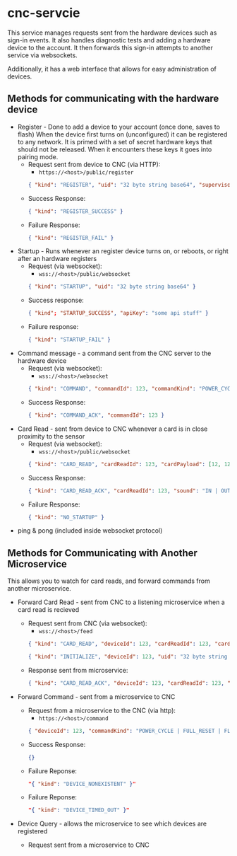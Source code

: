 # cnc-servcie

This service manages requests sent from the hardware devices such as sign-in events.
It also handles diagnostic tests and adding a hardware device to the account.
It then forwards this sign-in attempts to another service via websockets.

Additionally, it has a web interface that allows for easy administration of devices.


## Methods for communicating with the hardware device

* Register - Done to add a device to your account (once done, saves to flash)
  When the device first turns on (unconfigured) it can be registered to any network.
  It is primed with a set of secret hardware keys that should not be released.
  When it encounters these keys it goes into pairing mode.
  * Request sent from device to CNC (via HTTP):
    * `https://<host>/public/register`
    ```json
    { "kind": "REGISTER", "uid": "32 byte string base64", "supervisorCardId": "32 byte string" }
    ```
  * Success Response:
    ```json
    { "kind": "REGISTER_SUCCESS" }
    ```
  * Failure Response:
    ```json
    { "kind": "REGISTER_FAIL" }
    ```
* Startup - Runs whenever an register device turns on, or reboots, or right after an hardware registers
  * Request (via websocket):
    * `wss://<host>/public/websocket`
    ```json
    { "kind": "STARTUP", "uid": "32 byte string base64" }
    ```
  * Success response:
    ```json
    { "kind"; "STARTUP_SUCCESS", "apiKey": "some api stuff" }
    ```
  * Failure response:
    ```json
    { "kind": "STARTUP_FAIL" }
    ```
* Command message -  a command sent from the CNC server to the hardware device
  * Request (via websocket):
    * `wss://<host>/websocket`
    ```json
    { "kind": "COMMAND", "commandId": 123, "commandKind": "POWER_CYCLE | FULL_RESET | FLASH | BEEP"}
    ```
  * Success Response:
    ```json
    { "kind": "COMMAND_ACK", "commandId": 123 }
    ```
* Card Read - sent from device to CNC whenever a card is in close proximity to the sensor
  * Request (via websocket):
    * `wss://<host>/public/websocket`
    ```json
    { "kind": "CARD_READ", "cardReadId": 123, "cardPayload": [12, 12, 123] }
    ```
  * Success Response:
    ```json
    { "kind": "CARD_READ_ACK", "cardReadId": 123, "sound": "IN | OUT | ACK | ERROR | TIMED_OUT" }
    ```
  * Failure Response:
    ```json
    { "kind": "NO_STARTUP" }
    ```
* ping & pong (included inside websocket protocol)


## Methods for Communicating with Another Microservice
This allows you to watch for card reads, and forward commands from another microservice.

* Forward Card Read - sent from CNC to a listening microservice when a card read is recieved
  * Request sent from CNC (via websocket):
    * `wss://<host>/feed`
    ```json
    { "kind": "CARD_READ", "deviceId": 123, "cardReadId": 123, "cardPayload": [12, 12, 123] }
    ```
    ```json
    { "kind": "INITIALIZE", "deviceId": 123, "uid": "32 byte string base64", "supervisorCardId": "32 byte string" }
    ```
  * Response sent from microservice:
    ```json
    { "kind": "CARD_READ_ACK", "deviceId": 123, "cardReadId": 123, "sound": "IN | OUT | ACK | ERROR" }
    ```

* Forward Command - sent from a microservice to CNC
  * Request from a microservice to the CNC (via http):
    * `https://<host>/command`
    ```json
    { "deviceId": 123, "commandKind": "POWER_CYCLE | FULL_RESET | FLASH | BEEP"}
    ```
  * Success Response:
    ```json
    {}
    ```
  * Failure Reponse:
    ```json
    "{ "kind": "DEVICE_NONEXISTENT" }"
    ```
  * Failure Reponse:
    ```json
    "{ "kind": "DEVICE_TIMED_OUT" }"
    ```

* Device Query - allows the microservice to see which devices are registered
  * Request sent from a microservice to CNC
